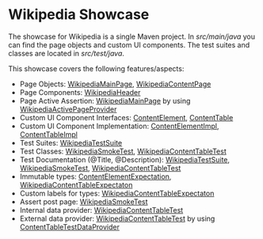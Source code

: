 # Wikipedia Showcase

The showcase for Wikipedia is a single Maven project. In *src/main/java* you can find the page objects and custom UI components. The test suites and classes are located in *src/test/java*.

This showcase covers the following features/aspects:
* Page Objects: [WikipediaMainPage](src/main/java/de/bmiag/tapir/showcase/wikipedia/page/WikipediaMainPage.xtend), [WikipediaContentPage](src/main/java/de/bmiag/tapir/showcase/wikipedia/page/WikipediaContentPage.xtend)
* Page Components: [WikipediaHeader](src/main/java/de/bmiag/tapir/showcase/wikipedia/page/WikipediaHeader.xtend)
* Page Active Assertion: [WikipediaMainPage](src/main/java/de/bmiag/tapir/showcase/wikipedia/page/WikipediaMainPage.xtend) by using [WikipediaActivePageProvider](src/main/java/de/bmiag/tapir/showcase/wikipedia/page/WikipediaActivePageProvider.xtend)
* Custom UI Component Interfaces: [ContentElement](src/main/java/de/bmiag/tapir/showcase/wikipedia/component/ContentElement.xtend), [ContentTable](src/main/java/de/bmiag/tapir/showcase/wikipedia/component/WikipediaContentTable.xtend)
* Custom UI Component Implementation: [ContentElementImpl](src/main/java/de/bmiag/tapir/showcase/wikipedia/component/impl/ContentElementImpl.xtend), [ContentTableImpl](src/main/java/de/bmiag/tapir/showcase/wikipedia/component/impl/WikipediaContentTableImpl.xtend)
* Test Suites: [WikipediaTestSuite](src/main/java/de/bmiag/tapir/showcase/wikipedia/test/WikipediaTestSuite.xtend)
* Test Classes: [WikipediaSmokeTest](src/main/java/de/bmiag/tapir/showcase/wikipedia/test/WikipediaSmokeTest.xtend), [WikipediaContentTableTest](src/main/java/de/bmiag/tapir/showcase/wikipedia/test/WikipediaContentTableTest.xtend)
* Test Documentation (@Title, @Description): [WikipediaTestSuite](src/main/java/de/bmiag/tapir/showcase/wikipedia/test/WikipediaTestSuite.xtend), [WikipediaSmokeTest](src/main/java/de/bmiag/tapir/showcase/wikipedia/test/WikipediaSmokeTest.xtend), [WikipediaContentTableTest](src/main/java/de/bmiag/tapir/showcase/wikipedia/test/WikipediaContentTableTest.xtend)
* Immutable types: [ContentElementExpectation](src/main/java/de/bmiag/tapir/showcase/wikipedia/test/data/ContentElementExpectation.xtend),
[WikipediaContentTableExpectaton](src/main/java/de/bmiag/tapir/showcase/wikipedia/test/data/WikipediaContentTableExpectaton.xtend)
* Custom labels for types: [WikipediaContentTableExpectaton](src/main/java/de/bmiag/tapir/showcase/wikipedia/test/data/WikipediaContentTableExpectaton.xtend)
* Assert post page: [WikipediaSmokeTest](src/main/java/de/bmiag/tapir/showcase/wikipedia/test/WikipediaSmokeTest.xtend)
* Internal data provider: [WikipediaContentTableTest](src/main/java/de/bmiag/tapir/showcase/wikipedia/test/WikipediaContentTableTest.xtend)
* External data provider: [WikipediaContentTableTest](src/main/java/de/bmiag/tapir/showcase/wikipedia/test/WikipediaContentTableTest.xtend) by using [ContentTableTestDataProvider](src/main/java/de/bmiag/tapir/showcase/wikipedia/test/data/ContentTableTestDataProvider.xtend)
